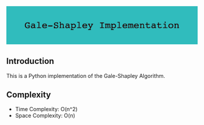 <img src=./style/Gale-Shapley-Implementation.png width="800">

## **Introduction**

This is a Python implementation of the Gale-Shapley Algorithm.

## **Complexity**

* Time Complexity: O(n^2)
* Space Complexity: O(n)